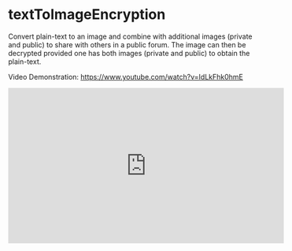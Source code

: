# textToImageEncryption
Convert plain-text to an image and combine with additional images (private and public) to share with others in a public forum. The image can then be decrypted provided one has both images (private and public) to obtain the plain-text.

Video Demonstration:  https://www.youtube.com/watch?v=IdLkFhk0hmE

<iframe width="560" height="315" src="https://www.youtube.com/embed/IdLkFhk0hmE" frameborder="0" allow="accelerometer; autoplay; encrypted-media; gyroscope; picture-in-picture" allowfullscreen></iframe>
